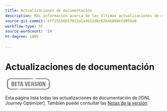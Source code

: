 ```yaml
---
title: Actualizaciones de documentación
description: Más información acerca de las últimas actualizaciones de documentación
source-git-commit: 4ff255b6b57823a1a4622dbc62b4b8886fd956a0
workflow-type: ht
source-wordcount: '24'
ht-degree: 100%

---
```



# Actualizaciones de documentación

![](assets/do-not-localize/badge.png)

Esta página lista todas las actualizaciones de documentación de [!DNL Journey Optimizer].
También puede consultar las [Notas de la versión](release-notes.md).
